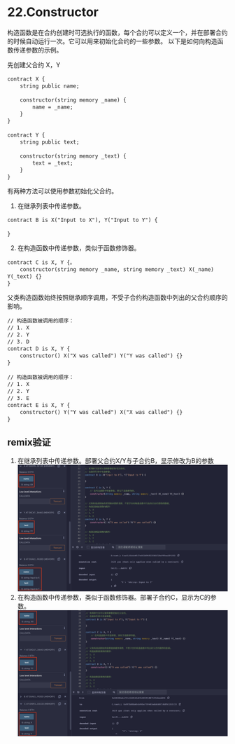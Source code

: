 # 22.Constructor

构造函数是在合约创建时可选执行的函数，每个合约可以定义一个，并在部署合约的时候自动运行一次。它可以用来初始化合约的一些参数。
以下是如何向构造函数传递参数的示例。

先创建父合约 X，Y

```solidity
contract X {
    string public name;

    constructor(string memory _name) {
        name = _name;
    }
}

contract Y {
    string public text;

    constructor(string memory _text) {
        text = _text;
    }
}
```

有两种方法可以使用参数初始化父合约。 
1. 在继承列表中传递参数。

```solidity
contract B is X("Input to X"), Y("Input to Y") {

}
```

2. 在构造函数中传递参数，类似于函数修饰器。

```solidity
contract C is X, Y {。
    constructor(string memory _name, string memory _text) X(_name) Y(_text) {}
}
```

父类构造函数始终按照继承顺序调用，不受子合约构造函数中列出的父合约顺序的影响。

```solidity
// 构造函数被调用的顺序：
// 1. X
// 2. Y
// 3. D
contract D is X, Y {
    constructor() X("X was called") Y("Y was called") {}
}

// 构造函数被调用的顺序：
// 1. X
// 2. Y
// 3. E
contract E is X, Y {
    constructor() Y("Y was called") X("X was called") {}
}
```
## remix验证
1. 在继承列表中传递参数。部署父合约X/Y与子合约B，显示修改为B的参数
![22-1.png](./img/22-1.png)
2. 在构造函数中传递参数，类似于函数修饰器。部署子合约C，显示为C的参数。
![22-2.png](./img/22-2.png)
